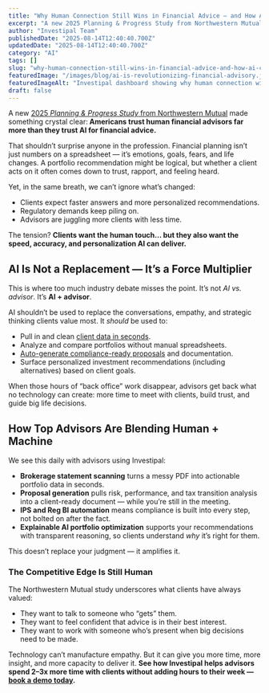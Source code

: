 ```yaml
---
title: "Why Human Connection Still Wins in Financial Advice — and How AI Can Strengthen It"
excerpt: "A new 2025 Planning & Progress Study from Northwestern Mutual made something crystal clear: Americans trust human financial advisors far more than they trust AI for financial."
author: "Investipal Team"
publishedDate: "2025-08-14T12:40:40.700Z"
updatedDate: "2025-08-14T12:40:40.700Z"
category: "AI"
tags: []
slug: "why-human-connection-still-wins-in-financial-advice-and-how-ai-can-strengthen-it"
featuredImage: "/images/blog/ai-is-revolutionizing-financial-advisory.jpg"
featuredImageAlt: "Investipal dashboard showing why human connection wins in financial advice with AI support"
draft: false
---
```

<p id="">A new <a rel="noopener noreferrer" target="_blank" href="https://news.northwesternmutual.com/2025-08-05-Human-Connection-Over-Machines-Americans-Trust-Advisors-More-Than-AI-for-Financial-Advice,-Finds-Northwestern-Mutuals-2025-Planning-Progress-Study">2025 <em id="">Planning & Progress Study</em> from Northwestern Mutual</a> made something crystal clear:<strong id=""> Americans trust human financial advisors far more than they trust AI for financial advice.</strong></p><p id="">That shouldn’t surprise anyone in the profession. Financial planning isn’t just numbers on a spreadsheet — it’s emotions, goals, fears, and life changes. A portfolio recommendation might be logical, but whether a client acts on it often comes down to trust, rapport, and feeling heard.</p><p id="">Yet, in the same breath, we can’t ignore what’s changed:</p><ul id=""><li>Clients expect faster answers and more personalized recommendations.</li><li>Regulatory demands keep piling on.</li><li>Advisors are juggling more clients with less time.</li></ul><p id="">The tension? <strong id="">Clients want the human touch… but they also want the speed, accuracy, and personalization AI can deliver.</strong></p><h2 id=""><strong id="">AI Is Not a Replacement — It’s a Force Multiplier</strong></h2><p id="">This is where too much industry debate misses the point. It’s not <em id="">AI vs. advisor</em>. It’s <strong id="">AI + advisor</strong>.</p><p id="">AI shouldn’t be used to replace the conversations, empathy, and strategic thinking clients value most. It <em id="">should</em> be used to:</p><ul id=""><li>Pull in and clean <a href="/features/automated-statement-scanner">client data in seconds</a>.</li><li>Analyze and compare portfolios without manual spreadsheets.</li><li><a href="/blog/how-to-use-ai-for-personalized-investment-proposal-generation-a-practical-guide">Auto-generate compliance-ready proposals</a> and documentation.</li><li>Surface personalized investment recommendations (including alternatives) based on client goals.</li></ul><p id="">When those hours of “back office” work disappear, advisors get back what no technology can create: more time to meet with clients, build trust, and guide big life decisions.</p><h2 id=""><strong id="">How Top Advisors Are Blending Human + Machine</strong></h2><p id="">We see this daily with advisors using Investipal:</p><ul id=""><li><strong id="">Brokerage statement scanning</strong> turns a messy PDF into actionable portfolio data in seconds.</li><li><strong id="">Proposal generation</strong> pulls risk, performance, and tax transition analysis into a client-ready document — while you’re still in the meeting.</li><li><strong id="">IPS and Reg BI automation</strong> means compliance is built into every step, not bolted on after the fact.</li><li><strong id="">Explainable AI portfolio optimization</strong> supports your recommendations with transparent reasoning, so clients understand <em id="">why</em> it’s right for them.</li></ul><p id="">This doesn’t replace your judgment — it amplifies it.</p><h3 id=""><strong id="">The Competitive Edge Is Still Human</strong></h3><p id="">The Northwestern Mutual study underscores what clients have always valued:</p><ul id=""><li>They want to talk to someone who “gets” them.</li><li>They want to feel confident that advice is in their best interest.</li><li>They want to work with someone who’s present when big decisions need to be made.</li></ul><p id="">Technology can’t manufacture empathy. But it can give you more time, more insight, and more capacity to deliver it. <strong id="">See how Investipal helps advisors spend 2–3x more time with clients without adding hours to their week — </strong><a href="/book-a-demo"><strong id="">book a demo today</strong></a><strong id="">.</strong></p>